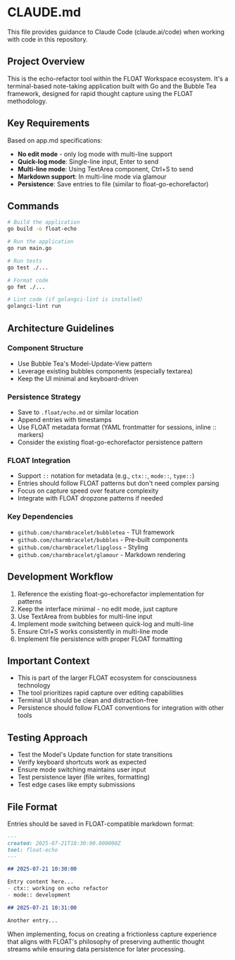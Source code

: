 # CLAUDE.md

This file provides guidance to Claude Code (claude.ai/code) when working with code in this repository.

## Project Overview

This is the echo-refactor tool within the FLOAT Workspace ecosystem. It's a terminal-based note-taking application built with Go and the Bubble Tea framework, designed for rapid thought capture using the FLOAT methodology.

## Key Requirements

Based on app.md specifications:
- **No edit mode** - only log mode with multi-line support
- **Quick-log mode**: Single-line input, Enter to send
- **Multi-line mode**: Using TextArea component, Ctrl+S to send
- **Markdown support**: In multi-line mode via glamour
- **Persistence**: Save entries to file (similar to float-go-echorefactor)

## Commands

```bash
# Build the application
go build -o float-echo

# Run the application
go run main.go

# Run tests
go test ./...

# Format code
go fmt ./...

# Lint code (if golangci-lint is installed)
golangci-lint run
```

## Architecture Guidelines

### Component Structure
- Use Bubble Tea's Model-Update-View pattern
- Leverage existing bubbles components (especially textarea)
- Keep the UI minimal and keyboard-driven

### Persistence Strategy
- Save to `.float/echo.md` or similar location
- Append entries with timestamps
- Use FLOAT metadata format (YAML frontmatter for sessions, inline :: markers)
- Consider the existing float-go-echorefactor persistence pattern

### FLOAT Integration
- Support `::` notation for metadata (e.g., `ctx::`, `mode::`, `type::`)
- Entries should follow FLOAT patterns but don't need complex parsing
- Focus on capture speed over feature complexity
- Integrate with FLOAT dropzone patterns if needed

### Key Dependencies
- `github.com/charmbracelet/bubbletea` - TUI framework
- `github.com/charmbracelet/bubbles` - Pre-built components
- `github.com/charmbracelet/lipgloss` - Styling
- `github.com/charmbracelet/glamour` - Markdown rendering

## Development Workflow

1. Reference the existing float-go-echorefactor implementation for patterns
2. Keep the interface minimal - no edit mode, just capture
3. Use TextArea from bubbles for multi-line input
4. Implement mode switching between quick-log and multi-line
5. Ensure Ctrl+S works consistently in multi-line mode
6. Implement file persistence with proper FLOAT formatting

## Important Context

- This is part of the larger FLOAT ecosystem for consciousness technology
- The tool prioritizes rapid capture over editing capabilities
- Terminal UI should be clean and distraction-free
- Persistence should follow FLOAT conventions for integration with other tools

## Testing Approach

- Test the Model's Update function for state transitions
- Verify keyboard shortcuts work as expected
- Ensure mode switching maintains user input
- Test persistence layer (file writes, formatting)
- Test edge cases like empty submissions

## File Format

Entries should be saved in FLOAT-compatible markdown format:
```markdown
---
created: 2025-07-21T10:30:00.000000Z
tool: float-echo
---

## 2025-07-21 10:30:00

Entry content here...
- ctx:: working on echo refactor
- mode:: development

## 2025-07-21 10:31:00

Another entry...
```

When implementing, focus on creating a frictionless capture experience that aligns with FLOAT's philosophy of preserving authentic thought streams while ensuring data persistence for later processing.